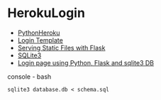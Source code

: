 # HerokuLogin

* [PythonHeroku](https://github.com/EN10/PythonHeroku)  
* [Login Template](https://www.w3schools.com/howto/howto_css_login_form.asp)   
* [Serving Static Files with Flask](https://stackabuse.com/serving-static-files-with-flask/)   
* [SQLite3](https://github.com/smileboywtu/SQLite3)
* [Login page using Python, Flask and sqlite3 DB](https://gist.github.com/PolBaladas/07bfcdefb5c1c57cdeb5#how-to-guide)  

console - bash  

    sqlite3 database.db < schema.sql
